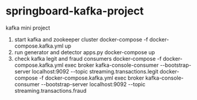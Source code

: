 # springboard-kafka-project
kafka mini project

1. start kafka and zookeeper cluster
docker-compose -f docker-compose.kafka.yml up
2. run generator and detector apps.py
docker-compose up
3. check kafka legit and fraud consumers
docker-compose -f docker-compose.kafka.yml exec broker kafka-console-consumer --bootstrap-server localhost:9092 --topic streaming.transactions.legit
docker-compose -f docker-compose.kafka.yml exec broker kafka-console-consumer --bootstrap-server localhost:9092 --topic streaming.transactions.fraud
